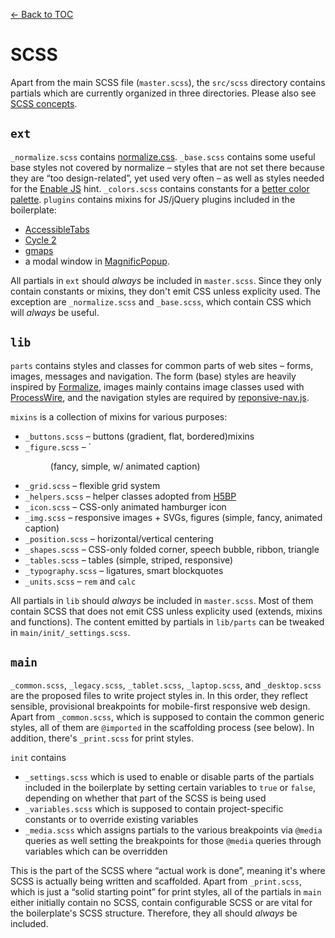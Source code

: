 [← Back to TOC](TOC.md)

# SCSS

Apart from the main SCSS file (`master.scss`), the `src/scss` directory contains partials which are currently organized in three directories. Please also see [SCSS concepts](scss-concepts.md).

## `ext`

`_normalize.scss` contains [normalize.css](github.com/necolas/normalize.css). `_base.scss` contains some useful base styles not covered by normalize – styles that are not set there because they are “too design-related”, yet used very often – as well as styles needed for the [Enable JS](http://www.enable-javascript.com) hint. `_colors.scss` contains constants for a [better color palette](http://clrs.cc/). `plugins` contains mixins for JS/jQuery plugins included in the boilerplate:

* [AccessibleTabs](https://github.com/ginader/Accessible-Tabs)
* [Cycle 2](https://github.com/malsup/cycle2)
* [gmaps](https://github.com/hpneo/gmaps)
* a modal window in [MagnificPopup](https://github.com/dimsemenov/Magnific-Popup).

All partials in `ext` should *always* be included in `master.scss`. Since they only contain constants or mixins, they don't emit CSS unless explicity used. The exception are `_normalize.scss` and `_base.scss`, which contain  CSS which will *always* be useful.

## `lib`

`parts` contains styles and classes for common parts of web sites – forms, images, messages and navigation. The form (base) styles are heavily inspired by [Formalize](http://formalize.me/), images mainly contains image classes used with [ProcessWire](http://processwire.com), and the navigation styles are required by [reponsive-nav.js](http://responsive-nav.com/).

`mixins` is a collection of mixins for various purposes:

* `_buttons.scss` – buttons (gradient, flat, bordered)mixins
* `_figure.scss` – `<figure> (fancy, simple, w/ animated caption)
* `_grid.scss` – flexible grid system
* `_helpers.scss` – helper classes adopted from [H5BP](https://html5boilerplate.com)
* `_icon.scss` – CSS-only animated hamburger icon
* `_img.scss` – responsive images + SVGs, figures (simple, fancy, animated caption)
* `_position.scss` – horizontal/vertical centering
* `_shapes.scss` – CSS-only folded corner, speech bubble, ribbon, triangle
* `_tables.scss` – tables (simple, striped, responsive)
* `_typography.scss` – ligatures, smart blockquotes
* `_units.scss` – `rem` and `calc`

All partials in `lib` should *always* be included in `master.scss`. Most of them contain SCSS that does not emit CSS unless explicity used (extends, mixins and functions). The content emitted by partials in `lib/parts` can be tweaked in `main/init/_settings.scss`.

## `main`

`_common.scss`, `_legacy.scss`, `_tablet.scss`, `_laptop.scss`, and `_desktop.scss` are the proposed files to write project styles in. In this order, they reflect sensible, provisional breakpoints for mobile-first responsive web design. Apart from `_common.scss`, which is supposed to contain the common generic styles, all of them are `@imported` in the scaffolding process (see below). In addition, there's `_print.scss` for print styles.

`init` contains

* `_settings.scss` which is used to enable or disable parts of the partials included in the boilerplate by setting certain variables to `true` or `false`, depending on whether that part of the SCSS is being used
* `_variables.scss` which is supposed to contain project-specific constants or to override existing variables
* `_media.scss` which assigns partials to the various breakpoints via `@media` queries as well setting the breakpoints for those `@media` queries through variables which can be overridden

This is the part of the SCSS where “actual work is done”, meaning it's where SCSS is actually being written and scaffolded. Apart from `_print.scss`, which is just a “solid starting point” for print styles, all of the partials in `main` either initially contain no SCSS, contain configurable SCSS or are vital for the boilerplate's SCSS structure. Therefore, they all should *always* be included.
